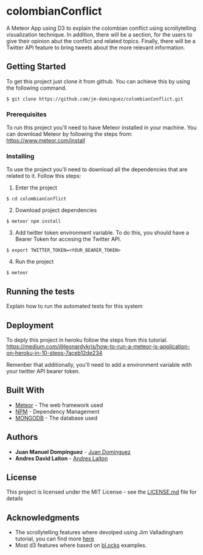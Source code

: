 # colombianConflict
A Meteor App using D3 to explain the colombian conflict using scrollytelling visualization technique. In addition, there will be a section, for the users to give their opinion abut the conflict and related topics. Finally, there will be a Twitter API feature to bring tweets about the more relevant information.

## Getting Started

To get this project just clone it from github. You can achieve this by using the following command.
```
$ git clone https://github.com/jm-dominguez/colombianConflict.git
```

### Prerequisites

To run this project you'll need to have Meteor installed in your machine. You can download Meteor by following the steps from: https://www.meteor.com/install

### Installing

To use the project you'll need to download all the dependencies that are related to it. Follow this steps:
1. Enter the project
```
$ cd colombianConflict
```
2. Download project dependencies
```
$ meteor npm install
```
3. Add twitter token environment variable. To do this, you should have a Bearer Token for accesing the Twitter API. 
```
$ export TWITTER_TOKEN=<YOUR_BEARER_TOKEN>
```
4. Run the project
```
$ meteor
```

## Running the tests

Explain how to run the automated tests for this system


## Deployment

To deply this project in heroku follow the steps from this tutorial. https://medium.com/@leonardykris/how-to-run-a-meteor-js-application-on-heroku-in-10-steps-7aceb12de234

Remenber that additionally, you'll need to add a environment variable with your twitter API bearer token.

## Built With

* [Meteor](https://www.meteor.com/) - The web framework used
* [NPM](https://www.npmjs.com/) - Dependency Management
* [MONGODB](https://www.mongodb.com/) - The database used
 
## Authors

* **Juan Manuel Dompinguez** - [Juan Dominguez](https://jm-dominguez.github.io/)
* **Andres David Laiton** - [Andres Laiton](https://daviddlaiton.github.io/)


## License

This project is licensed under the MIT License - see the [LICENSE.md](LICENSE) file for details

## Acknowledgments

* The scrollytelling features where devolped using Jim Valladingham tutorial, you can find more [here](http://vallandingham.me/scroller.html)
* Most d3 features where based on [bl.ocks](https://bl.ocks.org/) examples.
